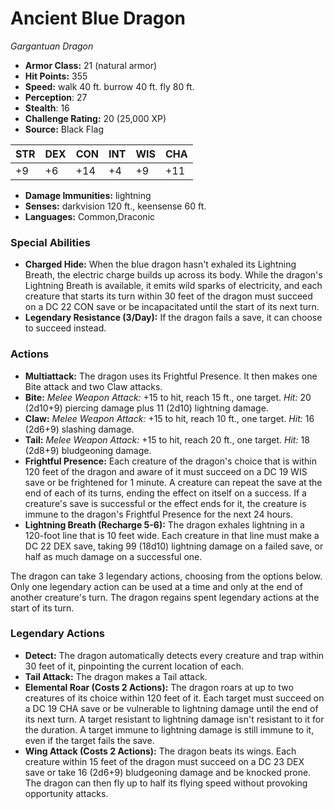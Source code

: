 # Ancient Blue Dragon

*Gargantuan* *Dragon*

- **Armor Class:** 21 (natural armor)
- **Hit Points:** 355 
- **Speed:** walk 40 ft. burrow 40 ft. fly 80 ft.
- **Perception**: 27
- **Stealth**: 16
- **Challenge Rating:** 20 (25,000 XP)
- **Source:** Black Flag

| STR | DEX | CON | INT | WIS | CHA |
| --- | --- | --- | --- | --- | --- |
| +9 | +6 | +14 | +4 | +9 | +11 |

- **Damage Immunities:** lightning
- **Senses:** darkvision 120 ft., keensense 60 ft.
- **Languages:** Common,Draconic

### Special Abilities

- **Charged Hide:** When the blue dragon hasn't exhaled its Lightning Breath, the electric charge builds up across its body. While the dragon's Lightning Breath is available, it emits wild sparks of electricity, and each creature that starts its turn within 30 feet of the dragon must succeed on a DC 22 CON save or be incapacitated until the start of its next turn.
- **Legendary Resistance (3/Day):** If the dragon fails a save, it can choose to succeed instead.

### Actions

- **Multiattack:** The dragon uses its Frightful Presence. It then makes one Bite attack and two Claw attacks.
- **Bite:** _Melee Weapon Attack:_ +15 to hit, reach 15 ft., one target. _Hit:_ 20 (2d10+9) piercing damage plus 11 (2d10) lightning damage.
- **Claw:** _Melee Weapon Attack:_ +15 to hit, reach 10 ft., one target. _Hit:_ 16 (2d6+9) slashing damage.
- **Tail:** _Melee Weapon Attack:_ +15 to hit, reach 20 ft., one target. _Hit:_ 18 (2d8+9) bludgeoning damage.
- **Frightful Presence:** Each creature of the dragon's choice that is within 120 feet of the dragon and aware of it must succeed on a DC 19 WIS save or be frightened for 1 minute. A creature can repeat the save at the end of each of its turns, ending the effect on itself on a success. If a creature's save is successful or the effect ends for it, the creature is immune to the dragon's Frightful Presence for the next 24 hours.
- **Lightning Breath (Recharge 5-6):** The dragon exhales lightning in a 120-foot line that is 10 feet wide. Each creature in that line must make a DC 22 DEX save, taking 99 (18d10) lightning damage on a failed save, or half as much damage on a successful one.

The dragon can take 3 legendary actions, choosing from the options below. Only one legendary action can be used at a time and only at the end of another creature's turn. The dragon regains spent legendary actions at the start of its turn.

### Legendary Actions

- **Detect:** The dragon automatically detects every creature and trap within 30 feet of it, pinpointing the current location of each.
- **Tail Attack:** The dragon makes a Tail attack.
- **Elemental Roar (Costs 2 Actions):** The dragon roars at up to two creatures of its choice within 120 feet of it. Each target must succeed on a DC 19 CHA save or be vulnerable to lightning damage until the end of its next turn. A target resistant to lightning damage isn't resistant to it for the duration. A target immune to lightning damage is still immune to it, even if the target fails the save.
- **Wing Attack (Costs 2 Actions):** The dragon beats its wings. Each creature within 15 feet of the dragon must succeed on a DC 23 DEX save or take 16 (2d6+9) bludgeoning damage and be knocked prone. The dragon can then fly up to half its flying speed without provoking opportunity attacks.
